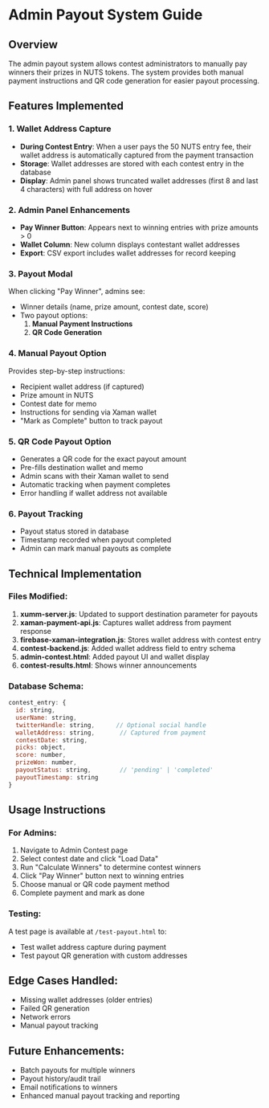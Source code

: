 # Admin Payout System Guide

## Overview
The admin payout system allows contest administrators to manually pay winners their prizes in NUTS tokens. The system provides both manual payment instructions and QR code generation for easier payout processing.

## Features Implemented

### 1. Wallet Address Capture
- **During Contest Entry**: When a user pays the 50 NUTS entry fee, their wallet address is automatically captured from the payment transaction
- **Storage**: Wallet addresses are stored with each contest entry in the database
- **Display**: Admin panel shows truncated wallet addresses (first 8 and last 4 characters) with full address on hover

### 2. Admin Panel Enhancements
- **Pay Winner Button**: Appears next to winning entries with prize amounts > 0
- **Wallet Column**: New column displays contestant wallet addresses
- **Export**: CSV export includes wallet addresses for record keeping

### 3. Payout Modal
When clicking "Pay Winner", admins see:
- Winner details (name, prize amount, contest date, score)
- Two payout options:
  1. **Manual Payment Instructions**
  2. **QR Code Generation**

### 4. Manual Payout Option
Provides step-by-step instructions:
- Recipient wallet address (if captured)
- Prize amount in NUTS
- Contest date for memo
- Instructions for sending via Xaman wallet
- "Mark as Complete" button to track payout

### 5. QR Code Payout Option
- Generates a QR code for the exact payout amount
- Pre-fills destination wallet and memo
- Admin scans with their Xaman wallet to send
- Automatic tracking when payment completes
- Error handling if wallet address not available

### 6. Payout Tracking
- Payout status stored in database
- Timestamp recorded when payout completed
- Admin can mark manual payouts as complete

## Technical Implementation

### Files Modified:
1. **xumm-server.js**: Updated to support destination parameter for payouts
2. **xaman-payment-api.js**: Captures wallet address from payment response
3. **firebase-xaman-integration.js**: Stores wallet address with contest entry
4. **contest-backend.js**: Added wallet address field to entry schema
5. **admin-contest.html**: Added payout UI and wallet display
6. **contest-results.html**: Shows winner announcements

### Database Schema:
```javascript
contest_entry: {
  id: string,
  userName: string,
  twitterHandle: string,      // Optional social handle
  walletAddress: string,       // Captured from payment
  contestDate: string,
  picks: object,
  score: number,
  prizeWon: number,
  payoutStatus: string,        // 'pending' | 'completed'
  payoutTimestamp: string
}
```

## Usage Instructions

### For Admins:
1. Navigate to Admin Contest page
2. Select contest date and click "Load Data"
3. Run "Calculate Winners" to determine contest winners
4. Click "Pay Winner" button next to winning entries
5. Choose manual or QR code payment method
6. Complete payment and mark as done

### Testing:
A test page is available at `/test-payout.html` to:
- Test wallet address capture during payment
- Test payout QR generation with custom addresses

## Edge Cases Handled:
- Missing wallet addresses (older entries)
- Failed QR generation
- Network errors
- Manual payout tracking

## Future Enhancements:
- Batch payouts for multiple winners
- Payout history/audit trail
- Email notifications to winners
- Enhanced manual payout tracking and reporting
